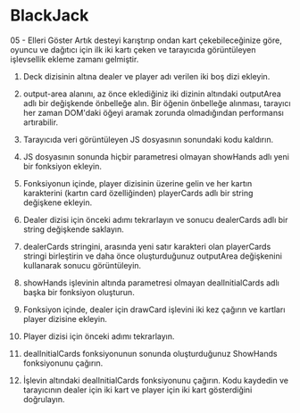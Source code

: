 # BlackJack
05 - Elleri Göster
Artık desteyi karıştırıp ondan kart çekebileceğinize göre, oyuncu ve dağıtıcı için ilk iki kartı çeken ve tarayıcıda görüntüleyen işlevsellik ekleme zamanı gelmiştir.
1. Deck dizisinin altına dealer ve player adı verilen iki boş dizi ekleyin.
2. <div> output-area alanını, az önce eklediğiniz iki dizinin altındaki outputArea adlı bir değişkende önbelleğe alın. Bir öğenin önbelleğe alınması, tarayıcı her zaman DOM'daki öğeyi aramak zorunda olmadığından performansı artırabilir.
3. Tarayıcıda veri görüntüleyen JS dosyasının sonundaki kodu kaldırın.
4. JS dosyasının sonunda hiçbir parametresi olmayan showHands adlı yeni bir fonksiyon ekleyin.
5. Fonksiyonun içinde, player dizisinin üzerine gelin ve her kartın karakterini (kartın card özelliğinden) playerCards adlı bir string değişkene ekleyin.
6. Dealer dizisi için önceki adımı tekrarlayın ve sonucu dealerCards adlı bir string değişkende saklayın.
7. dealerCards stringini, arasında yeni satır karakteri olan playerCards stringi birleştirin ve daha önce oluşturduğunuz outputArea değişkenini kullanarak sonucu görüntüleyin.
8. showHands işlevinin altında parametresi olmayan dealInitialCards adlı başka bir fonksiyon oluşturun.
9. Fonksiyon içinde, dealer için drawCard işlevini iki kez çağırın ve kartları player dizisine ekleyin.
10. Player dizisi için önceki adımı tekrarlayın.

11. dealInitialCards fonksiyonunun sonunda oluşturduğunuz ShowHands fonksiyonunu çağırın.
12. İşlevin altındaki dealInitialCards fonksiyonunu çağırın. Kodu kaydedin ve tarayıcının dealer için iki kart ve player için iki kart gösterdiğini doğrulayın.
